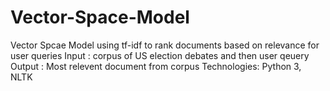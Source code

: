 # Vector-Space-Model
Vector Spcae Model using tf-idf to rank documents based on relevance for user queries
Input : corpus of US election debates and then user qeuery  
Output : Most relevent document from corpus
Technologies: Python 3, NLTK
